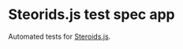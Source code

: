 Steorids.js test spec app
=========================

Automated tests for [Steroids.js](https://github.com/AppGyver/steroids-js).
